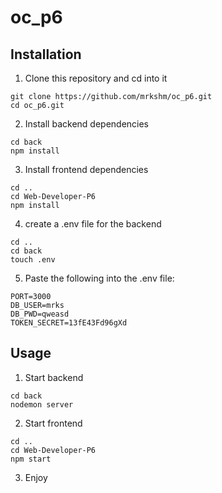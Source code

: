 # oc_p6
## Installation

1. Clone this repository and cd into it
```
git clone https://github.com/mrkshm/oc_p6.git
cd oc_p6.git
```

2. Install backend dependencies
```
cd back
npm install
```

3. Install frontend dependencies
```
cd ..
cd Web-Developer-P6
npm install
```

4. create a .env file for the backend
```
cd ..
cd back
touch .env
```

5. Paste the following into the .env file:
```
PORT=3000
DB_USER=mrks
DB_PWD=qweasd
TOKEN_SECRET=13fE43Fd96gXd
```

## Usage

1. Start backend
```
cd back
nodemon server
```

2. Start frontend
```
cd ..
cd Web-Developer-P6
npm start
```

3. Enjoy